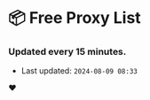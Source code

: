 # :package: Free Proxy List
### Updated every 15 minutes.

- Last updated: `2024-08-09 08:33`

:heart:
